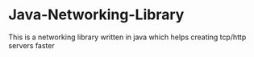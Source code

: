 # Java-Networking-Library
This is a networking library written in java which helps creating tcp/http servers faster

